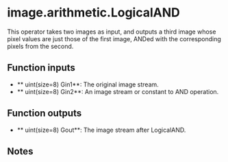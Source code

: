 # image.arithmetic.LogicalAND

This operator takes two images as input, and outputs a third image whose pixel values are just those of the first image, ANDed with the corresponding pixels from the second. 

## Function inputs

* ** uint(size=8) Gin1**: The original image stream.
* ** uint(size=8) Gin2**: An image stream or constant to AND operation.

## Function outputs

*  ** uint(size=8) Gout**: The image stream after LogicalAND. 

## Notes

